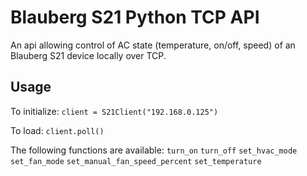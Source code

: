 # Blauberg S21 Python TCP API
An api allowing control of AC state (temperature, on/off, speed) of an Blauberg S21 device locally over TCP.

## Usage
To initialize:
`client = S21Client("192.168.0.125")`

To load:
`client.poll()`

The following functions are available:
`turn_on`
`turn_off`
`set_hvac_mode`
`set_fan_mode`
`set_manual_fan_speed_percent`
`set_temperature`
